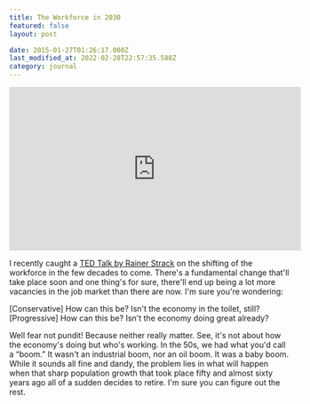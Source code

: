 ```yaml
---
title: The Workforce in 2030
featured: false
layout: post

date: 2015-01-27T01:26:17.000Z
last_modified_at: 2022-02-28T22:57:35.588Z
category: journal
---
```


<iframe loading="lazy" src="https://www.youtube.com/embed/ux1GxExRUUY?feature=oembed" width="525" height="295" frameborder="0" allowfullscreen="allowfullscreen"></iframe>

I recently caught a [TED Talk by Rainer Strack](https://www.youtube.com/watch?v=ux1GxExRUUY) on the shifting of the workforce in the few decades to come. There's a fundamental change that'll take place soon and one thing's for sure, there'll end up being a lot more vacancies in the job market than there are now. I'm sure you're wondering:

[Conservative] How can this be? Isn't the economy in the toilet, still?  
[Progressive] How can this be? Isn't the economy doing great already?

Well fear not pundit! Because neither really matter. See, it's not about how the economy's doing but who's working. In the 50s, we had what you'd call a “boom.” It wasn't an industrial boom, nor an oil boom. It was a baby boom. While it sounds all fine and dandy, the problem lies in what will happen when that sharp population growth that took place fifty and almost sixty years ago all of a sudden decides to retire. I'm sure you can figure out the rest.

